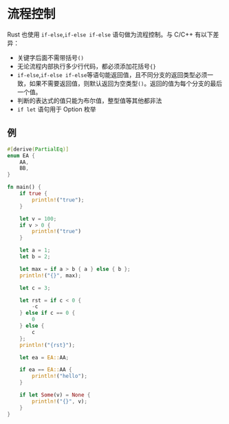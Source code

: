 
# 流程控制

Rust 也使用 `if-else`,`if-else if-else` 语句做为流程控制。与 C/C++ 有以下差异：
- 关键字后面不需带括号`()`
- 无论流程内部执行多少行代码，都必须添加花括号`{}`
- `if-else`,`if-else if-else`等语句能返回值，且不同分支的返回类型必须一致，如果不需要返回值，则默认返回为空类型`()`。返回的值为每个分支的最后一个值。
- 判断的表达式的值只能为布尔值，整型值等其他都非法
- `if let` 语句用于 Option 枚举

## 例
``` rust
#[derive(PartialEq)]
enum EA {
    AA,
    BB,
}

fn main() {
    if true {
        println!("true");
    }

    let v = 100;
    if v > 0 {
        println!("true")
    }

    let a = 1;
    let b = 2;

    let max = if a > b { a } else { b };
    println!("{}", max);

    let c = 3;

    let rst = if c < 0 {
        -c
    } else if c == 0 {
        0
    } else {
        c
    };
    println!("{rst}");

    let ea = EA::AA;

    if ea == EA::AA {
        println!("hello");
    }

    if let Some(v) = None {
        println!("{}", v);
    }
}
```
